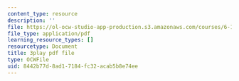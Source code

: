 ```yaml
---
content_type: resource
description: ''
file: https://ol-ocw-studio-app-production.s3.amazonaws.com/courses/6-189-multicore-programming-primer-january-iap-2007/8442b77d8ad17184fc32acab5b8e74ee_vhIwuNJzVG4.pdf
file_type: application/pdf
learning_resource_types: []
resourcetype: Document
title: 3play pdf file
type: OCWFile
uid: 8442b77d-8ad1-7184-fc32-acab5b8e74ee
---
```

